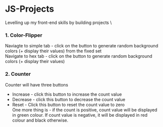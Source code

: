 # JS-Projects

Levelling up my front-end skills by building projects
\

### 1. Color-Flipper

Naviagte to simple tab - click on the button to generate random background colors (+ display their values) from the fixed set
\
Navigate to hex tab - click on the button to generate random background colors (+ display their values)

### 2. Counter

Counter will have three buttons

- Increase - click this button to increase the count value
- Decrease - click this button to decrease the count value
- Reset - Click this button to reset the count value to zero
  \
  One more thing is - if the count is positive, count value will be displayed in green colour. If count value is negative, it will be displayed in red colour and black otherwise.
